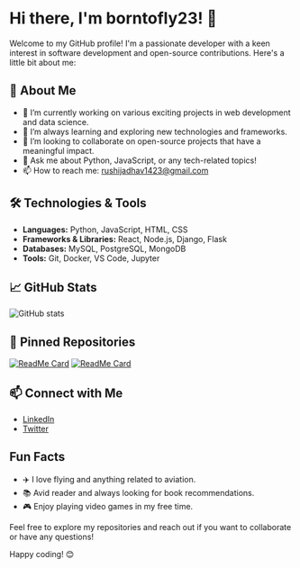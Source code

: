 # Hi there, I'm borntofly23! 👋

Welcome to my GitHub profile! I'm a passionate developer with a keen interest in software development and open-source contributions. Here's a little bit about me:

## 🚀 About Me
- 🔭 I’m currently working on various exciting projects in web development and data science.
- 🌱 I’m always learning and exploring new technologies and frameworks.
- 👯 I’m looking to collaborate on open-source projects that have a meaningful impact.
- 💬 Ask me about Python, JavaScript, or any tech-related topics!
- 📫 How to reach me: [rushijadhav1423@gmail.com](mailto:rushijadhav1423@gmail.com)

## 🛠 Technologies & Tools
- **Languages:** Python, JavaScript, HTML, CSS
- **Frameworks & Libraries:** React, Node.js, Django, Flask
- **Databases:** MySQL, PostgreSQL, MongoDB
- **Tools:** Git, Docker, VS Code, Jupyter

## 📈 GitHub Stats
![GitHub stats](https://github-readme-stats.vercel.app/api?username=borntofly23&show_icons=true&theme=radical)

## 📌 Pinned Repositories
[![ReadMe Card](https://github-readme-stats.vercel.app/api/pin/?username=borntofly23&repo=project1&theme=radical)](https://github.com/Jeevanchoudhary9/AIQuests)
[![ReadMe Card](https://github-readme-stats.vercel.app/api/pin/?username=borntofly23&repo=project2&theme=radical)](https://github.com/borntofly23/project2)

## 📫 Connect with Me
- [LinkedIn](https://www.linkedin.com/in/rushikesh-jadhav-3884b3237/)
- [Twitter](https://x.com/born_to_fly23)

## Fun Facts

- ✈️ I love flying and anything related to aviation.
- 📚 Avid reader and always looking for book recommendations.
- 🎮 Enjoy playing video games in my free time.

Feel free to explore my repositories and reach out if you want to collaborate or have any questions!

Happy coding! 😊
